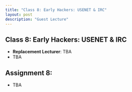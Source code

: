 ```yaml
---
title: "Class 8: Early Hackers: USENET & IRC"
layout: post
description: "Guest Lecture"
---
```


## Class 8: Early Hackers: USENET & IRC
- **Replacement Lecturer**: TBA
- TBA

## Assignment 8:
- TBA